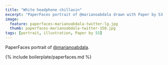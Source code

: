 ```yaml
---
title: "White headphone chillaxin"
excerpt: "PaperFaces portrait of @marianoabdala drawn with Paper by 53 on an iPad."
image: 
  feature: paperfaces-marianoabdala-twitter-lg.jpg
  thumb: paperfaces-marianoabdala-twitter-150.jpg
tags: [portrait, illustration, Paper by 53]
---
```


PaperFaces portrait of [@marianoabdala](http://twitter.com/marianoabdala).

{% include boilerplate/paperfaces.md %}